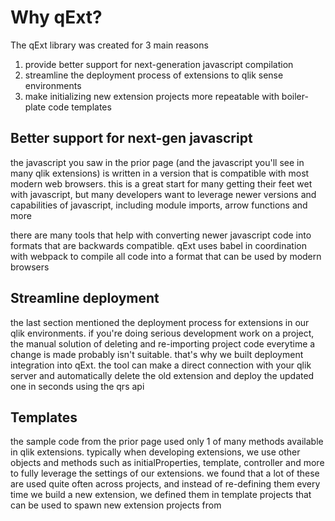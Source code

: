 # Why qExt?

The qExt library was created for 3 main reasons

1. provide better support for next-generation javascript compilation
2. streamline the deployment process of extensions to qlik sense environments
3. make initializing new extension projects more repeatable with boiler-plate code templates

## Better support for next-gen javascript

the javascript you saw in the prior page (and the javascript you'll see in many qlik extensions) is written in a version that is compatible with most modern web browsers. this is a great start for many getting their feet wet with javascript, but many developers want to leverage newer versions and capabilities of javascript, including module imports, arrow functions and more

there are many tools that help with converting newer javascript code into formats that are backwards compatible. qExt uses babel in coordination with webpack to compile all code into a format that can be used by modern browsers

## Streamline deployment

the last section mentioned the deployment process for extensions in our qlik environments. if you're doing serious development work on a project, the manual solution of deleting and re-importing project code everytime a change is made probably isn't suitable. that's why we built deployment integration into qExt. the tool can make a direct connection with your qlik server and automatically delete the old extension and deploy the updated one in seconds using the qrs api

## Templates

the sample code from the prior page used only 1 of many methods available in qlik extensions. typically when developing extensions, we use other objects and methods such as initialProperties, template, controller and more to fully leverage the settings of our extensions. we found that a lot of these are used quite often across projects, and instead of re-defining them every time we build a new extension, we defined them in template projects that can be used to spawn new extension projects from

